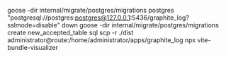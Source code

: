 goose -dir internal/migrate/postgres/migrations postgres "postgresql://postgres:postgres@127.0.0.1:5436/graphite_log?sslmode=disable" down
goose -dir internal/migrate/postgres/migrations create new_accepted_table sql
scp -r ./dist administrator@route:/home/administrator/apps/graphite_log
npx vite-bundle-visualizer
